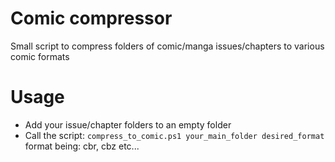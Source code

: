 # Comic compressor

Small script to compress folders of comic/manga issues/chapters to various comic formats

# Usage

- Add your issue/chapter folders to an empty folder
- Call the script: `compress_to_comic.ps1 your_main_folder desired_format` format being: cbr, cbz etc... 
